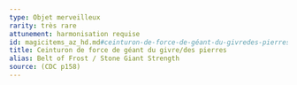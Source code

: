 ```yaml
---
type: Objet merveilleux
rarity: très rare
attunement: harmonisation requise
id: magicitems_az_hd.md#ceinturon-de-force-de-géant-du-givredes-pierres
title: Ceinturon de force de géant du givre/des pierres
alias: Belt of Frost / Stone Giant Strength
source: (CDC p158)
---
```


